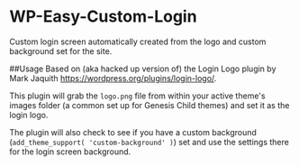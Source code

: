 WP-Easy-Custom-Login
====================

Custom login screen automatically created from the logo and custom background set for the site.

##Usage
Based on (aka hacked up version of) the Login Logo plugin by Mark Jaquith https://wordpress.org/plugins/login-logo/.

This plugin will grab the `logo.png` file from within your active theme's images folder (a common set up for Genesis Child themes) and set it as the login logo. 

The plugin will also check to see if you have a custom background (`add_theme_support( 'custom-background' )`) set and use the settings there for the login screen background.
